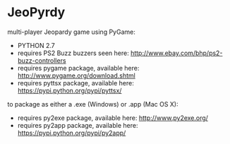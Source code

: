 # JeoPyrdy
multi-player Jeopardy game using PyGame:

- PYTHON 2.7
- requires PS2 Buzz buzzers seen here: http://www.ebay.com/bhp/ps2-buzz-controllers
- requires pygame package, available here: http://www.pygame.org/download.shtml
- requires pyttsx package, available here: https://pypi.python.org/pypi/pyttsx/

to package as either a .exe (Windows) or .app (Mac OS X):

- requires py2exe package, available here: http://www.py2exe.org/
- requires py2app package, available here: https://pypi.python.org/pypi/py2app/